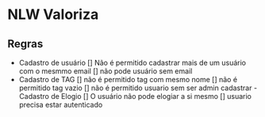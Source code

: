 # NLW Valoriza

## Regras

 - Cadastro de usuário
   [] Não é permitido cadastrar mais de um usuário com o mesmmo email
   [] não pode usuário sem email
- Cadastro de TAG
   [] não é permitido tag com mesmo nome
   [] não é permitido tag vazio
   [] não é permitido usuario sem ser admin cadastrar
-Cadastro de Elogio
   [] O usuário não pode elogiar a si mesmo
   [] usuario precisa estar autenticado